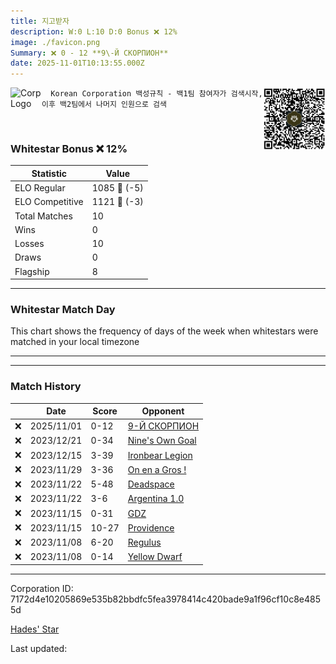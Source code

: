```yaml
---
title: ​지고받자
description: W:0 L:10 D:0 Bonus ❌ 12%
image: ./favicon.png
Summary: ❌ 0 - 12 **9\-Й СКОРПИОН**
date: 2025-11-01T10:13:55.000Z
---
```

<head>
<link rel="icon" type="image/x-icon" href="./favicon.ico">
</head>
<img align="left" width="50" height="50" src="./favicon.ico" alt="Corp Logo"><img align="right" width="100" height="100" src="./qr.png" alt="QR Code">

```
  Korean Corporation 백성규칙 - 백1팀 참여자가 검색시작, 이후 백2팀에서 나머지 인원으로 검색
```
<br>

### Whitestar Bonus ❌ 12%

| Statistic | Value |
| --- | --- |
| ELO Regular | 1085 🔻  (-5)|
| ELO Competitive | 1121 🔻  (-3)|
| Total Matches | 10 |
| Wins | 0 |
| Losses | 10 |
| Draws | 0 |
| Flagship | 8 |

---

### Whitestar Match Day

This chart shows the frequency of days of the week when whitestars were matched in your local timezone

<!-- Load Chart.js from jsDelivr CDN -->
<script src="https://cdn.jsdelivr.net/npm/chart.js@4.0.1"></script>

<!-- Create a canvas element where the chart will be rendered -->
<canvas id="myChart" width="400" height="200"></canvas>

<!-- JavaScript code to render the bar chart -->
<script>
    document.addEventListener("DOMContentLoaded", function() {
        // Ensure scanTime is an array; if empty, handle accordingly
        let timestamps = [1761560035,1702697890,1702218822,1700827287,1700198246,1700191035,1699622887,1699582597,1698990313,1698982502];

        const fontColor = 'rgba(64, 128, 160, 1)';

        // Function to convert Unix timestamps to day of the week (0=Sunday, 6=Saturday)
        function getDayOfWeek(timestamp) {
            return new Date(timestamp * 1000).getDay();
        }

        // Initialize an array to count occurrences for each day of the week
        let dayCounts = [0, 0, 0, 0, 0, 0, 0];

        // Populate the dayCounts array based on the scanTime data
        timestamps.forEach(ts => {
            let dayOfWeek = getDayOfWeek(ts);
            dayCounts[dayOfWeek]++;
        });

        // Chart.js configuration for the bar chart
        const data = {
            labels: ['Sunday', 'Monday', 'Tuesday', 'Wednesday', 'Thursday', 'Friday', 'Saturday'],
            datasets: [{
                data: dayCounts,
                backgroundColor: [
                    'rgba(0, 191, 255, 0.2)',   // Deep Sky Blue (Sunday)
                    'rgba(135, 206, 250, 0.2)', // Light Sky Blue (Monday)
                    'rgba(173, 216, 230, 0.2)', // Light Blue (Tuesday)
                    'rgba(214, 236, 243, 0.2)', // Custom light blue (Wednesday)
                    'rgba(173, 216, 230, 0.2)', // Light Blue (Thursday)
                    'rgba(135, 206, 250, 0.2)', // Light Sky Blue (Friday)
                    'rgba(0, 191, 255, 0.2)'    // Deep Sky Blue (Saturday)
                ],
                borderColor: [
                    'rgba(0, 191, 255, 1)',
                    'rgba(135, 206, 250, 1)',
                    'rgba(173, 216, 230, 1)',
                    'rgba(214, 236, 243, 1)',
                    'rgba(173, 216, 230, 1)',
                    'rgba(135, 206, 250, 1)',
                    'rgba(0, 191, 255, 1)'
                ],
                borderWidth: 1,
                minBarLength: 5
            }]
        };

        const config = {
            type: 'bar',
            data: data,
            options: {
                scales: {
                    y: {
                        beginAtZero: true,
                        ticks: {
                            stepSize: 1,
                            color: fontColor
                        },
                        grid: {
                            color: 'rgba(255, 255, 255, 0.2)'
                        }
                    },
                    x: {
                        ticks: {
                            color: fontColor
                        },
                        grid: {
                            display: false 
                        }
                    }
                },
                plugins: {
                    legend: {
                        display: false
                    }
                }
            }
        };

        // Render the chart
        const ctx = document.getElementById('myChart').getContext('2d');
        const myChart = new Chart(ctx, config);
    });
</script>
    
---

---
### Match History

|  | Date | Score | Opponent |
| --- | --- | --- | --- |
| ❌ | 2025/11/01 | 0-12 | [9\-Й СКОРПИОН](https://ws.tsl.rocks/corp/5ad79ec30d5d805635609e2b1e1cf5f399486c1d57f6101cb6015afbd50f5913/) |
| ❌ | 2023/12/21 | 0-34 | [Nine's Own Goal](https://ws.tsl.rocks/corp/fd47245550708347721e341d893b73e7c23e0f3624053c47ce666e55641c9e9e/) |
| ❌ | 2023/12/15 | 3-39 | [Ironbear Legion](https://ws.tsl.rocks/corp/256873683be88bf78e3d4f1fda68e669c8be11e78a85f9add19e60facc9831b0/) |
| ❌ | 2023/11/29 | 3-36 | [On en a Gros \!](https://ws.tsl.rocks/corp/eee919ee67cd5b7eb62548219cd7981660ab85d08ab0fe23b83f1849ca6cf8c6/) |
| ❌ | 2023/11/22 | 5-48 | [Deadspace](https://ws.tsl.rocks/corp/45fc2bf2d1b40361071590e427fa47116d4e5e063064d17ed9933bbd61f04369/) |
| ❌ | 2023/11/22 | 3-6 | [Argentina 1\.0](https://ws.tsl.rocks/corp/582e7dce954da49eb68cdf263806d5b8f37da4c81a6eef072e63102be0fa5449/) |
| ❌ | 2023/11/15 | 0-31 | [GDZ](https://ws.tsl.rocks/corp/a04890160268d05cf11f997b0a1c724fbbcfa66b2ea4cb1c4b56ca18d0425d62/) |
| ❌ | 2023/11/15 | 10-27 | [Providence](https://ws.tsl.rocks/corp/f12fc39ca2326de7c5ce96c005b1953c86430443f1f8b98e7515d082b43b4d4b/) |
| ❌ | 2023/11/08 | 6-20 | [Regulus](https://ws.tsl.rocks/corp/2ac7f4a924f351d9e8a57c7bd7cb88bb810dd028acab61baf5f38f0ffc7cf559/) |
| ❌ | 2023/11/08 | 0-14 | [Yellow Dwarf](https://ws.tsl.rocks/corp/fe10da4425591ab699e78f02fbfbf1ffa3b132bce029a23d9df715b2d854a0da/) |

---
Corporation ID: 7172d4e10205869e535b82bbdfc5fea3978414c420bade9a1f96cf10c8e4855d

[Hades' Star](https://www.hadesstar.com)
<script src="/assets/localtime.js"></script>
<div>
  Last updated: <span class="last-updated-date" data-unix-time="1761992035"></span>
</div>